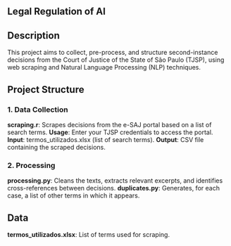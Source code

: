 ## Legal Regulation of AI
## Description
This project aims to collect, pre-process, and structure second-instance decisions from the Court of Justice of the State of São Paulo (TJSP), using web scraping and Natural Language Processing (NLP) techniques.

## Project Structure
### 1. Data Collection
**scraping.r**: Scrapes decisions from the e-SAJ portal based on a list of search terms.
**Usage**: Enter your TJSP credentials to access the portal.
**Input**: termos_utilizados.xlsx (list of search terms).
**Output**: CSV file containing the scraped decisions.
### 2. Processing
**processing.py**: Cleans the texts, extracts relevant excerpts, and identifies cross-references between decisions.
**duplicates.py**: Generates, for each case, a list of other terms in which it appears.
## Data
**termos_utilizados.xlsx**: List of terms used for scraping.
